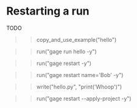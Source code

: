# Restarting a run

TODO

  >> copy_and_use_example("hello")

  >> run("gage run hello -y")

  >> run("gage restart <run Id> -y")

  >> run("gage restart <run ID> name='Bob' -y")

  >> write("hello.py", "print('Whoop')")

  >> run("gage restart <run Id> --apply-project -y")
